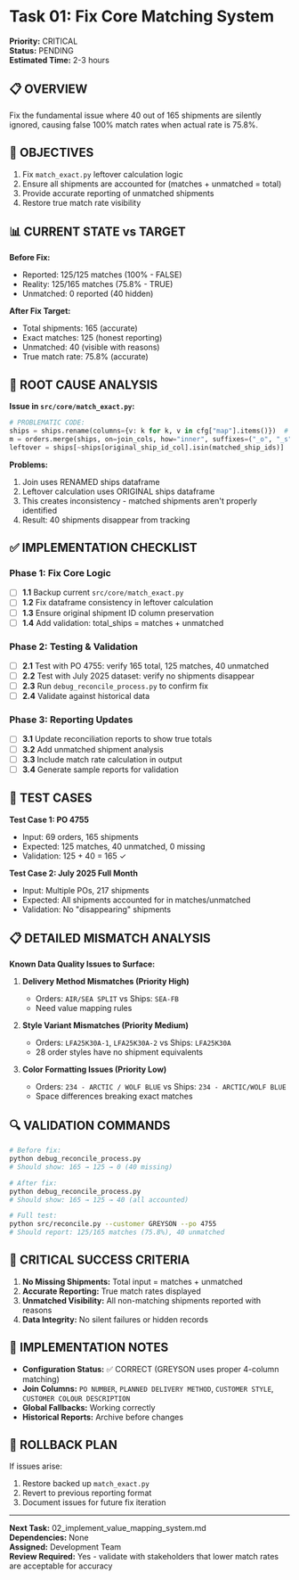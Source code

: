 # Task 01: Fix Core Matching System

**Priority:** CRITICAL  
**Status:** PENDING  
**Estimated Time:** 2-3 hours  

## 📋 OVERVIEW

Fix the fundamental issue where 40 out of 165 shipments are silently ignored, causing false 100% match rates when actual rate is 75.8%.

## 🎯 OBJECTIVES

1. Fix `match_exact.py` leftover calculation logic
2. Ensure all shipments are accounted for (matches + unmatched = total)
3. Provide accurate reporting of unmatched shipments
4. Restore true match rate visibility

## 📊 CURRENT STATE vs TARGET

**Before Fix:**
- Reported: 125/125 matches (100% - FALSE)
- Reality: 125/165 matches (75.8% - TRUE)
- Unmatched: 0 reported (40 hidden)

**After Fix Target:**
- Total shipments: 165 (accurate)
- Exact matches: 125 (honest reporting)
- Unmatched: 40 (visible with reasons)
- True match rate: 75.8% (accurate)

## 🔧 ROOT CAUSE ANALYSIS

**Issue in `src/core/match_exact.py`:**
```python
# PROBLEMATIC CODE:
ships = ships.rename(columns={v: k for k, v in cfg["map"].items()})  # Renames ships
m = orders.merge(ships, on=join_cols, how="inner", suffixes=("_o", "_s"))  # Uses renamed ships
leftover = ships[~ships[original_ship_id_col].isin(matched_ship_ids)]  # BUT checks original ships!
```

**Problems:**
1. Join uses RENAMED ships dataframe
2. Leftover calculation uses ORIGINAL ships dataframe  
3. This creates inconsistency - matched shipments aren't properly identified
4. Result: 40 shipments disappear from tracking

## ✅ IMPLEMENTATION CHECKLIST

### Phase 1: Fix Core Logic
- [ ] **1.1** Backup current `src/core/match_exact.py`
- [ ] **1.2** Fix dataframe consistency in leftover calculation
- [ ] **1.3** Ensure original shipment ID column preservation
- [ ] **1.4** Add validation: total_ships = matches + unmatched

### Phase 2: Testing & Validation
- [ ] **2.1** Test with PO 4755: verify 165 total, 125 matches, 40 unmatched
- [ ] **2.2** Test with July 2025 dataset: verify no shipments disappear
- [ ] **2.3** Run `debug_reconcile_process.py` to confirm fix
- [ ] **2.4** Validate against historical data

### Phase 3: Reporting Updates
- [ ] **3.1** Update reconciliation reports to show true totals
- [ ] **3.2** Add unmatched shipment analysis
- [ ] **3.3** Include match rate calculation in output
- [ ] **3.4** Generate sample reports for validation

## 🧪 TEST CASES

**Test Case 1: PO 4755**
- Input: 69 orders, 165 shipments
- Expected: 125 matches, 40 unmatched, 0 missing
- Validation: 125 + 40 = 165 ✓

**Test Case 2: July 2025 Full Month**
- Input: Multiple POs, 217 shipments
- Expected: All shipments accounted for in matches/unmatched
- Validation: No "disappearing" shipments

## 📋 DETAILED MISMATCH ANALYSIS

**Known Data Quality Issues to Surface:**

1. **Delivery Method Mismatches (Priority High)**
   - Orders: `AIR/SEA SPLIT` vs Ships: `SEA-FB`
   - Need value mapping rules

2. **Style Variant Mismatches (Priority Medium)**  
   - Orders: `LFA25K30A-1`, `LFA25K30A-2` vs Ships: `LFA25K30A`
   - 28 order styles have no shipment equivalents

3. **Color Formatting Issues (Priority Low)**
   - Orders: `234 - ARCTIC / WOLF BLUE` vs Ships: `234 - ARCTIC/WOLF BLUE`
   - Space differences breaking exact matches

## 🔍 VALIDATION COMMANDS

```bash
# Before fix:
python debug_reconcile_process.py
# Should show: 165 → 125 → 0 (40 missing)

# After fix:
python debug_reconcile_process.py  
# Should show: 165 → 125 → 40 (all accounted)

# Full test:
python src/reconcile.py --customer GREYSON --po 4755
# Should report: 125/165 matches (75.8%), 40 unmatched
```

## 🚨 CRITICAL SUCCESS CRITERIA

1. **No Missing Shipments:** Total input = matches + unmatched
2. **Accurate Reporting:** True match rates displayed
3. **Unmatched Visibility:** All non-matching shipments reported with reasons
4. **Data Integrity:** No silent failures or hidden records

## 📝 IMPLEMENTATION NOTES

- **Configuration Status:** ✅ CORRECT (GREYSON uses proper 4-column matching)
- **Join Columns:** `PO NUMBER`, `PLANNED DELIVERY METHOD`, `CUSTOMER STYLE`, `CUSTOMER COLOUR DESCRIPTION`
- **Global Fallbacks:** Working correctly
- **Historical Reports:** Archive before changes

## 🔄 ROLLBACK PLAN

If issues arise:
1. Restore backed up `match_exact.py`
2. Revert to previous reporting format
3. Document issues for future fix iteration

---

**Next Task:** 02_implement_value_mapping_system.md  
**Dependencies:** None  
**Assigned:** Development Team  
**Review Required:** Yes - validate with stakeholders that lower match rates are acceptable for accuracy
